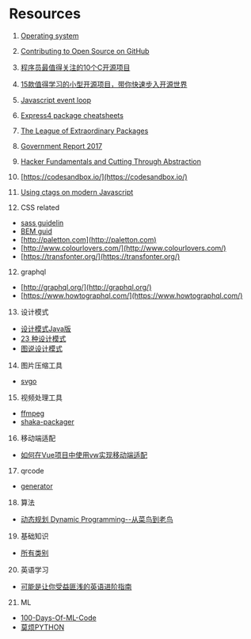 # Resources

1. [Operating system](https://chyyuu.gitbooks.io/ucorebook/content/index.html)

2. [Contributing to Open Source on GitHub](https://guides.github.com/activities/contributing-to-open-source/)

3. [程序员最值得关注的10个C开源项目](https://news.cnblogs.com/n/506775/)

4. [15款值得学习的小型开源项目，带你快速步入开源世界](http://code.csdn.net/news/2822568)

5. [Javascript event loop](https://www.youtube.com/watch?v=8aGhZQkoFbQ)

6. [Express4 package cheatsheets](https://github.com/azat-co/cheatsheets/tree/master/express4)

7. [The League of Extraordinary Packages](http://thephpleague.com/)

8. [Government Report 2017](http://t.cn/Ri9y6LJ)

9. [Hacker Fundamentals and Cutting Through Abstraction](https://www.youtube.com/watch?v=kSuq3Ry9PLQ)

10. [https://codesandbox.io/](https://codesandbox.io/)

11. [Using ctags on modern Javascript](https://dance.computer.dance/posts/2015/04/using-ctags-on-modern-javascript.html)

12. CSS related

- [sass guidelin](https://sass-guidelin.es/)
- [BEM guid](https://en.bem.info/)
- [http://paletton.com](http://paletton.com)
- [http://www.colourlovers.com/](http://www.colourlovers.com/)
- [https://transfonter.org/](https://transfonter.org/)

12. graphql

- [http://graphql.org/](http://graphql.org/)
- [https://www.howtographql.com/](https://www.howtographql.com/)

13. 设计模式

- [设计模式Java版](https://www.gitbook.com/book/quanke/design-pattern-java/details)
- [23 种设计模式](http://wiki.jikexueyuan.com/project/java-design-pattern/)
- [图说设计模式](https://design-patterns.readthedocs.io/zh_CN/latest/index.html)

14. 图片压缩工具

- [svgo](https://github.com/svg/svgo)

15. 视频处理工具

- [ffmpeg](https://ffmpeg.org/)
- [shaka-packager](https://github.com/google/shaka-packager)

16. 移动端适配

- [如何在Vue项目中使用vw实现移动端适配](https://www.w3cplus.com/mobile/vw-layout-in-vue.html) 

17. qrcode

- [generator](https://www.npmjs.com/package/qrcodejs2)

18. 算法

- [动态规划 Dynamic Programming--从菜鸟到老鸟](https://blog.csdn.net/u013309870/article/details/75193592)

19. 基础知识

- [所有类别](https://github.com/CyC2018/Interview-Notebook)

20. 英语学习

- [可能是让你受益匪浅的英语进阶指南](https://github.com/byoungd/English-level-up-tips-for-Chinese)

21. ML
- [100-Days-Of-ML-Code](https://github.com/MLEveryday/100-Days-Of-ML-Code)
- [莫烦PYTHON](https://morvanzhou.github.io/learning-steps/)
